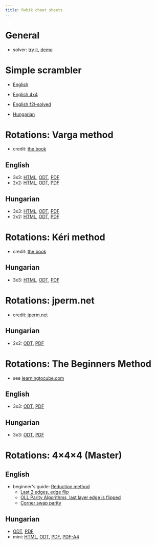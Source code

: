```yaml
---
title: Rubik cheat sheets
...
```


# General

- solver: [try it](https://share.vmiklos.hu/pages/rubik/), [demo](https://share.vmiklos.hu/pages/rubik/?faces=ULFLULURBRULDRFDUBRDUBFLBDRUBFDDBBUDFFFFLRRFLDBLUBRLRD)

# Simple scrambler

- [English](https://share.vmiklos.hu/pages/rubik-scramble/)

- [English 4x4](https://share.vmiklos.hu/pages/rubik-scramble/?wide=t)

- [English f2l-solved](https://share.vmiklos.hu/pages/rubik-scramble/?state=f2l-solved)

- [Hungarian](https://share.vmiklos.hu/pages/rubik-scramble/?lang=hu)

# Rotations: Varga method

- credit: [the book](https://bookline.hu/product/home.action?_v=Rubik_Erno_A_buvos_kocka&type=20&id=147099)

## English

- 3x3: [HTML](/rubik/3x3-en/), [ODT](3x3-en.odt), [PDF](3x3-en.pdf)
- 2x2: [HTML](/rubik/2x2-en/), [ODT](2x2-en.odt), [PDF](2x2-en.pdf)

## Hungarian

- 3x3: [HTML](/rubik/3x3-hu/), [ODT](3x3-hu.odt), [PDF](3x3-hu.pdf)
- 2x2: [HTML](/rubik/2x2-hu/), [ODT](2x2-hu.odt), [PDF](2x2-hu.pdf)

# Rotations: Kéri method

- credit: [the book](https://bookline.hu/product/home.action?_v=Rubik_Erno_A_buvos_kocka&type=20&id=147099)

## Hungarian

- 3x3: [HTML](/rubik/3x3-hu-keri/), [ODT](3x3-hu-keri.odt), [PDF](3x3-hu-keri.pdf)

# Rotations: jperm.net

- credit: [jperm.net](https://jperm.net/2x2)

## Hungarian

- 2x2: [ODT](2x2-hu-jperm.odt), [PDF](2x2-hu-jperm.pdf)

# Rotations: The Beginners Method

- see [learningtocube.com](https://learningtocube.com/how-to-solve-a-rubiks-cube/)

## English

- 3x3: [ODT](3x3-ltc-en.odt), [PDF](3x3-ltc-en.pdf)

## Hungarian

- 3x3: [ODT](3x3-ltc-hu.odt), [PDF](3x3-ltc-hu.pdf)

# Rotations: 4×4×4 (Master)

## English

- beginner's guide: [Reduction method](https://de.speedcube.com.au/blogs/speedcubing-solutions/how-to-solve-a-4x4-rubiks-cube-complete-beginners-guide)
  - [Last 2 edges, edge flip](https://ukspeedcubes.co.uk/pages/4x4-last-2-edges-parity)
  - [OLL Parity Algorithms, last layer edge is flipped](https://de.speedcube.com.au/blogs/speedcubing-solutions/4x4-oll-parity-algorithms)
  - [Corner swap parity](https://de.speedcube.com.au/blogs/speedcubing-solutions/4x4-corner-swap-parity)

## Hungarian

- [ODT](4x4-hu.odt), [PDF](4x4-hu.pdf)
- mini: [HTML](/rubik/4x4-hu-mini/), [ODT](4x4-hu-mini.odt), [PDF](4x4-hu-mini.pdf), [PDF-A4](4x4-hu-mini2.pdf)
